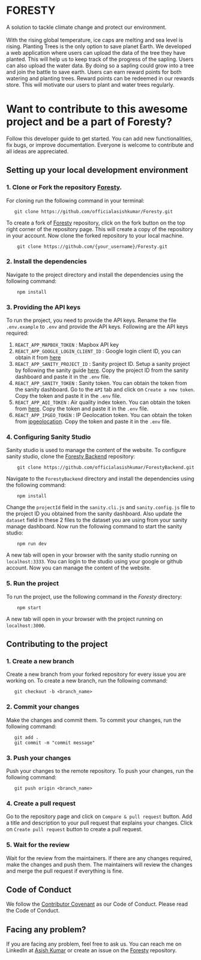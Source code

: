 <h1>FORESTY</h1>
A solution to tackle climate change and protect our environment.
<br/>
<br/>
With the rising global temperature, ice caps are melting and sea level is rising. Planting Trees is the only option to save planet Earth.
We developed a web application where users can upload the data of the tree they have planted. This will help us to keep track of the progress of the sapling. Users can also upload the water data. By doing so a sapling could grow into a tree and join the battle to save earth. Users can earn reward points for both watering and planting trees. Reward points can be redeemed in our rewards store. This will motivate our users to plant and water trees regularly.

# Want to contribute to this awesome project and be a part of Foresty?
 Follow this developer guide to get started. You can add new functionalities, fix bugs, or improve documentation. Everyone is welcome to contribute and all ideas are appreciated. 

 ## Setting up your local development environment

 ### 1. Clone or Fork the repository [Foresty](https://github.com/officialasishkumar/Foresty).

 For cloning run the following command in your terminal:

 ```
    git clone https://github.com/officialasishkumar/Foresty.git
```

To create a fork of [Foresty](https://github.com) repository, click on the fork button on the top right corner of the repository page. This will create a copy of the repository in your account. Now clone the forked repository to your local machine.

```
    git clone https://github.com/{your_username}/Foresty.git
```

### 2. Install the dependencies
Navigate to the project directory and install the dependencies using the following command:

```
    npm install
```
### 3. Providing the API keys
To run the project, you need to provide the API keys. Rename the file `.env.example` to `.env` and provide the API keys.
Following are the API keys required:
1. `REACT_APP_MAPBOX_TOKEN` : Mapbox API key
2. `REACT_APP_GOOGLE_LOGIN_CLIENT_ID` : Google login client ID, you can obtain it from [here](https://developers.google.com/identity/sign-in/web/sign-in)
3. `REACT_APP_SANITY_PROJECT_ID` : Sanity project ID. Setup a sanity project by following the sanity guide [here](https://www.sanity.io/docs/create-a-sanity-project). Copy the project ID from the sanity dashboard and paste it in the `.env` file.
4. `REACT_APP_SANITY_TOKEN` : Sanity token. You can obtain the token from the sanity dashboard. Go to the `API` tab and click on `Create a new token`. Copy the token and paste it in the `.env` file.
5. `REACT_APP_AQI_TOKEN` : Air quality index token. You can obtain the token from [here](https://aqicn.org/data-platform/token/#/). Copy the token and paste it in the `.env` file.
6. `REACT_APP_IPGEO_TOKEN` : IP Geolocation token. You can obtain the token from [ipgeolocation](https://ipgeolocation.io/). Copy the token and paste it in the `.env` file.

### 4. Configuring Sanity Studio
Sanity studio is used to manage the content of the website. To configure sanity studio, clone the [Foresty Backend](https://github.com/officialasishkumar/ForestyBackend) repository:
```
    git clone https://github.com/officialasishkumar/ForestyBackend.git
```

Navigate to the `ForestyBackend` directory and install the dependencies using the following command:
```
    npm install
```

Change the `projectId` field in the `sanity.cli.js` and `sanity.config.js` file to the project ID you obtained from the sanity dashboard. Also update the `dataset` field in these 2 files to the dataset you are using from your sanity manage dashboard. Now run the following command to start the sanity studio:
```
    npm run dev
```
A new tab will open in your browser with the sanity studio running on `localhost:3333`. You can login to the studio using your google or github account. Now you can manage the content of the website.

### 5. Run the project

To run the project, use the following command in the _Foresty_ directory:

```
    npm start
```
A new tab will open in your browser with the project running on `localhost:3000`.

## Contributing to the project

 ### 1. Create a new branch

 Create a new branch from your forked repository for every issue you are working on. To create a new branch, run the following command:

 ```
    git checkout -b <branch_name>
 ```

 ### 2. Commit your changes

 Make the changes and commit them. To commit your changes, run the following command:

 ```
    git add .
    git commit -m "commit message"
 ```

 ### 3. Push your changes

 Push your changes to the remote repository. To push your changes, run the following command:

 ```
    git push origin <branch_name>
 ```

 ### 4. Create a pull request

 Go to the repository page and click on `Compare & pull request` button. Add a title and description to your pull request that explains your changes. Click on `Create pull request` button to create a pull request.

 ### 5. Wait for the review

 Wait for the review from the maintainers. If there are any changes required, make the changes and push them. The maintainers will review the changes and merge the pull request if everything is fine.

 ## Code of Conduct

 We follow the [Contributor Covenant](https://www.contributor-covenant.org/) as our Code of Conduct. Please read the Code of Conduct.

 ## Facing any problem?

If you are facing any problem, feel free to ask us. You can reach me on LinkedIn at [Asish Kumar](https://www.linkedin.com/in/asish-kr/) or create an issue on the [Foresty](https://github.com/officialasishkumar/Foresty) repository.
